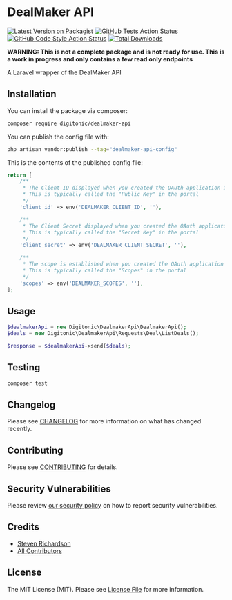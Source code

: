 # DealMaker API

[![Latest Version on Packagist](https://img.shields.io/packagist/v/digitonic/dealmaker-api.svg?style=flat-square)](https://packagist.org/packages/digitonic/dealmaker-api)
[![GitHub Tests Action Status](https://img.shields.io/github/actions/workflow/status/digitonic/dealmaker-api/run-tests.yml?branch=main&label=tests&style=flat-square)](https://github.com/digitonic/dealmaker-api/actions?query=workflow%3Arun-tests+branch%3Amain)
[![GitHub Code Style Action Status](https://img.shields.io/github/actions/workflow/status/digitonic/dealmaker-api/fix-php-code-style-issues.yml?branch=main&label=code%20style&style=flat-square)](https://github.com/digitonic/dealmaker-api/actions?query=workflow%3A"Fix+PHP+code+style+issues"+branch%3Amain)
[![Total Downloads](https://img.shields.io/packagist/dt/digitonic/dealmaker-api.svg?style=flat-square)](https://packagist.org/packages/digitonic/dealmaker-api)

**WARNING: This is not a complete package and is not ready for use. This is a work in progress and only contains a few read only endpoints**

A Laravel wrapper of the DealMaker API

## Installation

You can install the package via composer:

```bash
composer require digitonic/dealmaker-api
```

You can publish the config file with:

```bash
php artisan vendor:publish --tag="dealmaker-api-config"
```

This is the contents of the published config file:

```php
return [
    /**
     * The Client ID displayed when you created the OAuth application in the portal
     * This is typically called the "Public Key" in the portal
     */
    'client_id' => env('DEALMAKER_CLIENT_ID', ''),

    /**
     * The Client Secret displayed when you created the OAuth application in the portal
     * This is typically called the "Secret Key" in the portal
     */
    'client_secret' => env('DEALMAKER_CLIENT_SECRET', ''),

    /**
     * The scope is established when you created the OAuth application
     * This is typically called the "Scopes" in the portal
     */
    'scopes' => env('DEALMAKER_SCOPES', ''),
];
```

## Usage

```php
$dealmakerApi = new Digitonic\DealmakerApi\DealmakerApi();
$deals = new Digitonic\DealmakerApi\Requests\Deal\ListDeals();

$response = $dealmakerApi->send($deals);
```

## Testing

```bash
composer test
```

## Changelog

Please see [CHANGELOG](CHANGELOG.md) for more information on what has changed recently.

## Contributing

Please see [CONTRIBUTING](CONTRIBUTING.md) for details.

## Security Vulnerabilities

Please review [our security policy](../../security/policy) on how to report security vulnerabilities.

## Credits

- [Steven Richardson](https://github.com/richdynamix)
- [All Contributors](../../contributors)

## License

The MIT License (MIT). Please see [License File](LICENSE.md) for more information.
